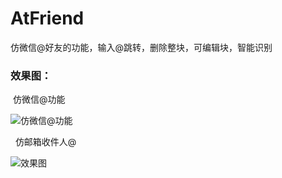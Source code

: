 # AtFriend
仿微信@好友的功能，输入@跳转，删除整块，可编辑块，智能识别

### 效果图：

    仿微信@功能
    

![仿微信@功能](https://github.com/ddssingsong/AtFriend/blob/master/gif/atfriend.gif) 

   仿邮箱收件人@
   

![效果图](https://github.com/ddssingsong/AtFriend/blob/master/gif/GIF.gif) 
